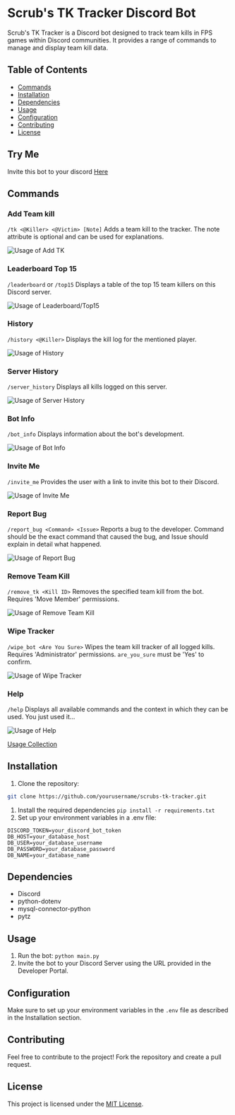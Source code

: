 # Scrub's TK Tracker Discord Bot

Scrub's TK Tracker is a Discord bot designed to track team kills in FPS games within Discord communities. It provides a range of commands to manage and display team kill data.

## Table of Contents

- [Commands](#commands)
- [Installation](#installation)
- [Dependencies](#dependencies)
- [Usage](#usage)
- [Configuration](#configuration)
- [Contributing](#contributing)
- [License](#license)

## Try Me
Invite this bot to your discord [Here](https://discord.com/api/oauth2/authorize?client_id=1196557331966734366&permissions=1084479764544&scope=bot)

## Commands
### Add Team kill
`/tk <@Killer> <@Victim> [Note]`
Adds a team kill to the tracker. The note attribute is optional and can be used for explanations.

![Usage of Add TK](https://i.imgur.com/uCkc4IX.png)
### Leaderboard Top 15
`/leaderboard` or `/top15`
Displays a table of the top 15 team killers on this Discord server.

![Usage of Leaderboard/Top15](https://i.imgur.com/cZkxZgD.png)
### History
`/history <@Killer>`
Displays the kill log for the mentioned player.

![Usage of History](https://i.imgur.com/jSV4e5v.png)
### Server History
`/server_history`
Displays all kills logged on this server.

![Usage of Server History](https://i.imgur.com/UWF4SsS.png)
### Bot Info
`/bot_info`
Displays information about the bot's development.

![Usage of Bot Info](https://i.imgur.com/m4WCjzV.png)
### Invite Me
`/invite_me`
Provides the user with a link to invite this bot to their Discord.

![Usage of Invite Me](https://i.imgur.com/mEvw5iJ.png)
### Report Bug
`/report_bug <Command> <Issue>`
Reports a bug to the developer. Command should be the exact command that caused the bug, and Issue should explain in detail what happened.

![Usage of Report Bug](https://i.imgur.com/4E7eE8D.png)
### Remove Team Kill
`/remove_tk <Kill ID>`
Removes the specified team kill from the bot. Requires 'Move Member' permissions.

![Usage of Remove Team Kill](https://i.imgur.com/WqpnCtu.png)
### Wipe Tracker
`/wipe_bot <Are You Sure>`
Wipes the team kill tracker of all logged kills. Requires 'Administrator' permissions. `are_you_sure` must be 'Yes' to confirm.

![Usage of Wipe Tracker](https://i.imgur.com/YRi3AsM.png)
### Help
`/help`
Displays all available commands and the context in which they can be used. You just used it...

![Usage of Help](https://i.imgur.com/eNx49wS.png)

[Usage Collection](https://imgur.com/a/0Im7H4J)
## Installation

1. Clone the repository:

```bash
git clone https://github.com/yourusername/scrubs-tk-tracker.git
```
1. Install the required dependencies
`pip install -r requirements.txt`
2. Set up your environment variables in a .env file:
```.env
DISCORD_TOKEN=your_discord_bot_token
DB_HOST=your_database_host
DB_USER=your_database_username
DB_PASSWORD=your_database_password
DB_NAME=your_database_name
```
## Dependencies
- Discord
- python-dotenv
- mysql-connector-python
- pytz
## Usage
1. Run the bot:
`python main.py`
2. Invite the bot to your Discord Server using the URL provided in the Developer Portal.
## Configuration
Make sure to set up your environment variables in the `.env` file as described in the Installation section.
## Contributing
Feel free to contribute to the project! Fork the repository and create a pull request.
## License
This project is licensed under the [MIT License](LICENSE).
